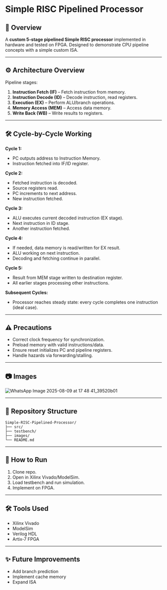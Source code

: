 # Simple RISC Pipelined Processor

## 📌 Overview
A **custom 5-stage pipelined Simple RISC processor** implemented in hardware and tested on FPGA. Designed to demonstrate CPU pipeline concepts with a simple custom ISA.

---

## ⚙️ Architecture Overview
Pipeline stages:
1. **Instruction Fetch (IF)** – Fetch instruction from memory.
2. **Instruction Decode (ID)** – Decode instruction, read registers.
3. **Execution (EX)** – Perform ALU/branch operations.
4. **Memory Access (MEM)** – Access data memory.
5. **Write Back (WB)** – Write results to registers.

---

## 🛠️ Cycle-by-Cycle Working
**Cycle 1:**
- PC outputs address to Instruction Memory.
- Instruction fetched into IF/ID register.

**Cycle 2:**
- Fetched instruction is decoded.
- Source registers read.
- PC increments to next address.
- New instruction fetched.

**Cycle 3:**
- ALU executes current decoded instruction (EX stage).
- Next instruction in ID stage.
- Another instruction fetched.

**Cycle 4:**
- If needed, data memory is read/written for EX result.
- ALU working on next instruction.
- Decoding and fetching continue in parallel.

**Cycle 5:**
- Result from MEM stage written to destination register.
- All earlier stages processing other instructions.

**Subsequent Cycles:**
- Processor reaches steady state: every cycle completes one instruction (ideal case).

---

## ⚠️ Precautions
- Correct clock frequency for synchronization.
- Preload memory with valid instructions/data.
- Ensure reset initializes PC and pipeline registers.
- Handle hazards via forwarding/stalling.

---

## 📷 Images

![WhatsApp Image 2025-08-09 at 17 48 41_39520b01](https://github.com/user-attachments/assets/d5a4600d-8930-46d3-a441-969e12acb61e)

---

## 📂 Repository Structure
```
Simple-RISC-Pipelined-Processor/
├── src/
├── testbench/
├── images/
└── README.md
```

---

## 🚀 How to Run
1. Clone repo.
2. Open in Xilinx Vivado/ModelSim.
3. Load testbench and run simulation.
4. Implement on FPGA.

---

## 🛠️ Tools Used
- Xilinx Vivado
- ModelSim
- Verilog HDL
- Artix-7 FPGA

---

## ✨ Future Improvements
- Add branch prediction
- Implement cache memory
- Expand ISA
